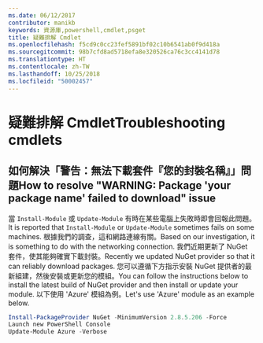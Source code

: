 ```yaml
---
ms.date: 06/12/2017
contributor: manikb
keywords: 資源庫,powershell,cmdlet,psget
title: 疑難排解 Cmdlet
ms.openlocfilehash: f5cd9c0cc23fef5891bf02c10b6541ab0f9d418a
ms.sourcegitcommit: 98b7cfd8ad5718efa8e320526ca76c3cc4141d78
ms.translationtype: HT
ms.contentlocale: zh-TW
ms.lasthandoff: 10/25/2018
ms.locfileid: "50002457"
---
```

# <a name="troubleshooting-cmdlets"></a><span data-ttu-id="0a782-103">疑難排解 Cmdlet</span><span class="sxs-lookup"><span data-stu-id="0a782-103">Troubleshooting cmdlets</span></span>

## <a name="how-to-resolve-warning-package-your-package-name-failed-to-download-issue"></a><span data-ttu-id="0a782-104">如何解決「警告：無法下載套件『您的封裝名稱』」問題</span><span class="sxs-lookup"><span data-stu-id="0a782-104">How to resolve "WARNING: Package 'your package name' failed to download" issue</span></span>

<span data-ttu-id="0a782-105">當 `Install-Module` 或 `Update-Module` 有時在某些電腦上失敗時即會回報此問題。</span><span class="sxs-lookup"><span data-stu-id="0a782-105">It is reported that `Install-Module` or `Update-Module` sometimes fails on some machines.</span></span>
<span data-ttu-id="0a782-106">根據我們的調查，這和網路連線有關。</span><span class="sxs-lookup"><span data-stu-id="0a782-106">Based on our investigation, it is something to do with the networking connection.</span></span>
<span data-ttu-id="0a782-107">我們近期更新了 NuGet 套件，使其能夠確實下載封裝。</span><span class="sxs-lookup"><span data-stu-id="0a782-107">Recently we updated NuGet provider so that it can reliably download packages.</span></span>
<span data-ttu-id="0a782-108">您可以遵循下方指示安裝 NuGet 提供者的最新組建，然後安裝或更新您的模組。</span><span class="sxs-lookup"><span data-stu-id="0a782-108">You can follow the instructions below to install the latest build of NuGet provider and then install or update your module.</span></span>
<span data-ttu-id="0a782-109">以下使用 'Azure' 模組為例。</span><span class="sxs-lookup"><span data-stu-id="0a782-109">Let's use 'Azure' module as an example below.</span></span>

```powershell
Install-PackageProvider NuGet -MinimumVersion 2.8.5.206 -Force
Launch new PowerShell Console
Update-Module Azure -Verbose
```
